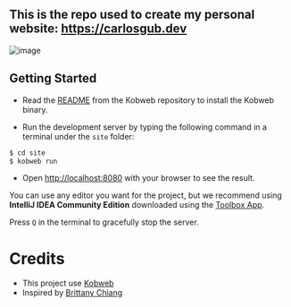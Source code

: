 ## This is the repo used to create my personal website: https://carlosgub.dev

![image](https://github.com/carlosgub/carlosgub.dev/assets/30916886/42778c72-e9a4-4723-b123-940dd49e71be)

## Getting Started

* Read the [README](https://github.com/varabyte/kobweb/blob/main/README.md) from the Kobweb repository to install the Kobweb binary.

* Run the development server by typing the following command in a terminal under the `site` folder:

```bash
$ cd site
$ kobweb run
```

* Open [http://localhost:8080](http://localhost:8080) with your browser to see the result.

You can use any editor you want for the project, but we recommend using **IntelliJ IDEA Community Edition** downloaded
using the [Toolbox App](https://www.jetbrains.com/toolbox-app/).

Press `Q` in the terminal to gracefully stop the server.

# Credits
* This project use [Kobweb](https://github.com/varabyte/kobweb) 
* Inspired by  [Brittany Chiang](https://v3.brittanychiang.com) 
